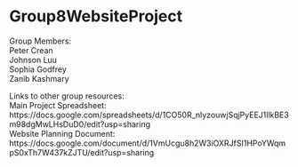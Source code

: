 # Group8WebsiteProject

<p>Group Members:<br>
Peter Crean<br>
Johnson Luu <br>
Sophia Godfrey<br>
Zanib Kashmary</p>

<p>Links to other group resources:<br>
Main Project Spreadsheet: https://docs.google.com/spreadsheets/d/1CO50R_nlyzouwjSqjPyEEJ1llkBE3m98dgMwLHsDuD0/edit?usp=sharing <br>
Website Planning Document: https://docs.google.com/document/d/1VmUcgu8h2W3iOXRJfSI1HPoYWqmpS0xTh7W437kZJTU/edit?usp=sharing <br> </p>
